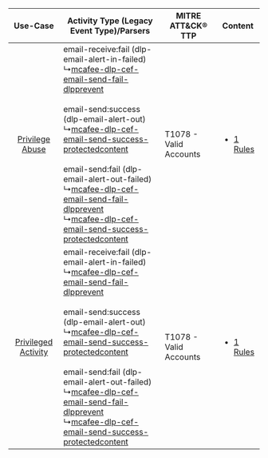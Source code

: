|    Use-Case    | Activity Type (Legacy Event Type)/Parsers    | MITRE ATT&CK® TTP          | Content    |
|:----:| ---- | ---- | ---- |
|     [Privilege Abuse](../../../UseCases/uc_privilege_abuse.md)     |  email-receive:fail (dlp-email-alert-in-failed)<br> ↳[mcafee-dlp-cef-email-send-fail-dlpprevent](Ps/pC_mcafeedlpcefemailsendfaildlpprevent.md)<br><br> email-send:success (dlp-email-alert-out)<br> ↳[mcafee-dlp-cef-email-send-success-protectedcontent](Ps/pC_mcafeedlpcefemailsendsuccessprotectedcontent.md)<br><br> email-send:fail (dlp-email-alert-out-failed)<br> ↳[mcafee-dlp-cef-email-send-fail-dlpprevent](Ps/pC_mcafeedlpcefemailsendfaildlpprevent.md)<br> ↳[mcafee-dlp-cef-email-send-success-protectedcontent](Ps/pC_mcafeedlpcefemailsendsuccessprotectedcontent.md)<br> | T1078 - Valid Accounts<br> | [<ul><li>1 Rules</li></ul>](RM/r_m_mcafee_mcafee_dlp_prevent_Privilege_Abuse.md)     |
| [Privileged Activity](../../../UseCases/uc_privileged_activity.md) |  email-receive:fail (dlp-email-alert-in-failed)<br> ↳[mcafee-dlp-cef-email-send-fail-dlpprevent](Ps/pC_mcafeedlpcefemailsendfaildlpprevent.md)<br><br> email-send:success (dlp-email-alert-out)<br> ↳[mcafee-dlp-cef-email-send-success-protectedcontent](Ps/pC_mcafeedlpcefemailsendsuccessprotectedcontent.md)<br><br> email-send:fail (dlp-email-alert-out-failed)<br> ↳[mcafee-dlp-cef-email-send-fail-dlpprevent](Ps/pC_mcafeedlpcefemailsendfaildlpprevent.md)<br> ↳[mcafee-dlp-cef-email-send-success-protectedcontent](Ps/pC_mcafeedlpcefemailsendsuccessprotectedcontent.md)<br> | T1078 - Valid Accounts<br> | [<ul><li>1 Rules</li></ul>](RM/r_m_mcafee_mcafee_dlp_prevent_Privileged_Activity.md) |